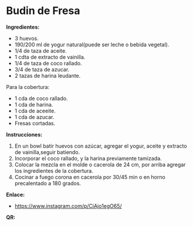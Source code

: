 # Budin de Fresa

**Ingredientes:**

- 3 huevos.
- 190/200 ml de yogur natural(puede ser leche o bebida vegetal).
- 1/4 de taza de aceite.
- 1 cdta de extracto de vainilla.
- 1/4 de taza de coco rallado.
- 3/4 de taza de azucar.
- 2 tazas de harina leudante.

Para la cobertura:

- 1 cda de coco rallado.
- 1 cda de harina.
- 1 cda de aceeite.
- 1 cda de azucar.
- Fresas cortadas.

**Instrucciones:**

1. En un bowl batir huevos con azúcar, agregar el yogur, aceite y extracto de vainilla,seguir batiendo.
2. Incorporar el coco rallado, y la harina previamente tamizada.
3. Colocar la mezcla en el molde o cacerola de 24 cm, por arriba agregar los ingredientes de la cobertura.
4. Cocinar a fuego corona en cacerola por 30/45 min o en horno precalentado a 180 grados.

**Enlace:**

- https://www.instagram.com/p/CiAjo1egO65/

**QR:**
